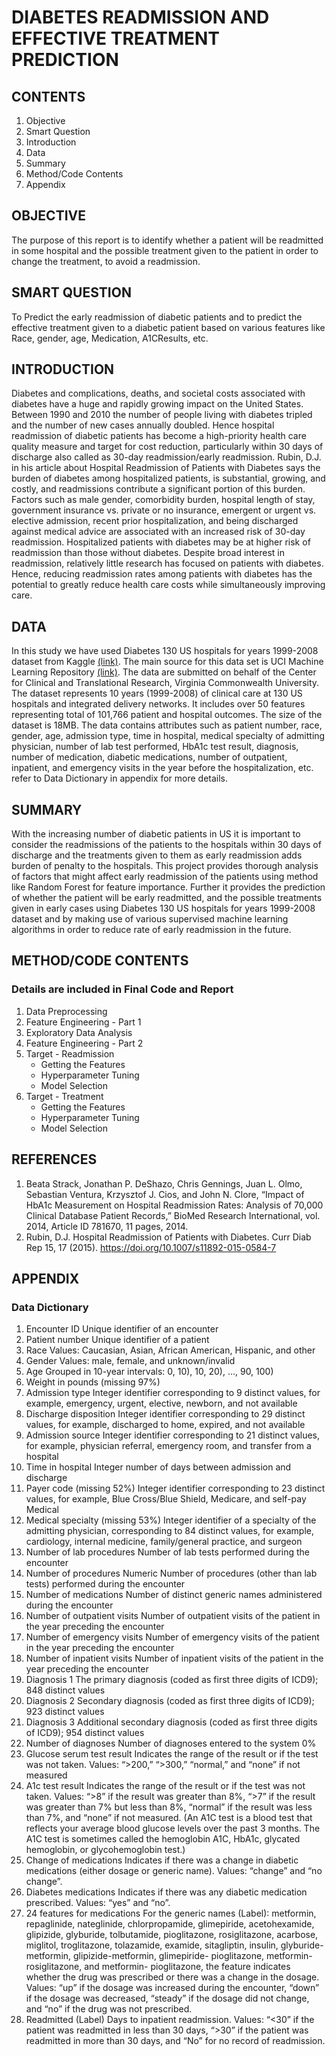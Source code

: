 # DIABETES READMISSION AND EFFECTIVE TREATMENT PREDICTION 

## CONTENTS
1. Objective
2. Smart Question
3. Introduction
4. Data
5. Summary
6. Method/Code Contents
7. Appendix

## OBJECTIVE
The purpose of this report is to identify whether a patient will be readmitted in some hospital and the possible treatment given to the patient in order to change the treatment, to avoid a readmission.

## SMART QUESTION
To Predict the early readmission of diabetic patients and to predict the effective treatment given to a diabetic patient based on various features like Race, gender, age, Medication, A1CResults, etc.

## INTRODUCTION
Diabetes and complications, deaths, and societal costs associated with diabetes have a huge and rapidly growing impact on the United States. Between 1990 and 2010 the number of people living with diabetes tripled and the number of new cases annually doubled. Hence hospital readmission of diabetic patients has become a high-priority health care quality measure and target for cost reduction, particularly within 30 days of discharge also called as 30-day readmission/early readmission. Rubin, D.J. in his article about Hospital Readmission of Patients with Diabetes says the burden of diabetes among hospitalized patients, is substantial, growing, and costly, and readmissions contribute a significant portion of this burden. Factors such as male gender, comorbidity burden, hospital length of stay, government insurance vs. private or no insurance, emergent or urgent vs. elective admission, recent prior hospitalization, and being discharged against medical advice are associated with an increased risk of 30-day readmission. Hospitalized patients with diabetes may be at higher risk of readmission than those without diabetes. Despite broad interest in readmission, relatively little research has focused on patients with diabetes. Hence, reducing readmission rates among patients with diabetes has the potential to greatly reduce health care costs while simultaneously improving care.

## DATA
In this study we have used Diabetes 130 US hospitals for years 1999-2008 dataset from Kaggle [(link)](https://www.kaggle.com/brandao/diabetes). The main source for this data set is UCI Machine Learning Repository [(link)](https://archive.ics.uci.edu/ml/datasets/Diabetes+130-US+hospitals+for+years+1999-2008). The data are submitted on behalf of the Center for Clinical and Translational Research, Virginia Commonwealth University. The dataset represents 10 years (1999-2008) of clinical care at 130 US hospitals and integrated delivery networks. It includes over 50 features representing total of 101,766 patient and hospital outcomes. The size of the dataset is 18MB. The data contains attributes such as patient number, race, gender, age, admission type, time in hospital, medical specialty of admitting physician, number of lab test performed, HbA1c test result, diagnosis, number of medication, diabetic medications, number of outpatient, inpatient, and emergency visits in the year before the hospitalization, etc. refer to Data Dictionary in appendix for more details.
    
## SUMMARY
With the increasing number of diabetic patients in US it is important to consider the readmissions of the patients to the hospitals within 30 days of discharge and the treatments given to them as early readmission adds burden of penalty to the hospitals. This project provides thorough analysis of factors that might affect early readmission of the patients using method like Random Forest for feature importance. Further it provides the prediction of whether the patient will be early readmitted, and the possible treatments given in early cases using Diabetes 130 US hospitals for years 1999-2008 dataset and by making use of various supervised machine learning algorithms in order to reduce rate of early readmission in the future.
    
## METHOD/CODE CONTENTS
### Details are included in Final Code and Report
1. Data Preprocessing
2. Feature Engineering - Part 1
3. Exploratory Data Analysis
4. Feature Engineering - Part 2
5. Target - Readmission
   - Getting the Features
   - Hyperparameter Tuning
   - Model Selection
6. Target - Treatment
   - Getting the Features
   - Hyperparameter Tuning
   - Model Selection

## REFERENCES
1. Beata Strack, Jonathan P. DeShazo, Chris Gennings, Juan L. Olmo, Sebastian Ventura, Krzysztof J. Cios, and John N. Clore, “Impact of HbA1c Measurement on Hospital Readmission Rates: Analysis of 70,000 Clinical Database Patient Records,” BioMed Research International, vol. 2014, Article ID 781670, 11 pages, 2014.
2. Rubin, D.J. Hospital Readmission of Patients with Diabetes. Curr Diab Rep 15, 17 (2015). https://doi.org/10.1007/s11892-015-0584-7

## APPENDIX 
### Data Dictionary
1. Encounter ID Unique identifier of an encounter
2. Patient number Unique identifier of a patient
3. Race Values: Caucasian, Asian, African American, Hispanic, and other
4. Gender Values: male, female, and unknown/invalid
5. Age Grouped in 10-year intervals: 0, 10), 10, 20), …, 90, 100)
6. Weight in pounds (missing 97%)
7. Admission type Integer identifier corresponding to 9 distinct values, for example, emergency, urgent, elective, newborn, and not available
8. Discharge disposition Integer identifier corresponding to 29 distinct values, for example, discharged to home, expired, and not available
9. Admission source Integer identifier corresponding to 21 distinct values, for example, physician referral, emergency room, and transfer from a hospital
10. Time in hospital Integer number of days between admission and discharge
11. Payer code (missing 52%) Integer identifier corresponding to 23 distinct values, for example, Blue Cross/Blue Shield, Medicare, and self-pay Medical
12. Medical specialty (missing 53%) Integer identifier of a specialty of the admitting physician, corresponding to 84 distinct values, for example, cardiology, internal medicine, family/general practice, and surgeon
13. Number of lab procedures Number of lab tests performed during the encounter
14. Number of procedures Numeric Number of procedures (other than lab tests) performed during the encounter
15. Number of medications Number of distinct generic names administered during the encounter
16. Number of outpatient visits Number of outpatient visits of the patient in the year preceding the encounter
17. Number of emergency visits Number of emergency visits of the patient in the year preceding the encounter
18. Number of inpatient visits Number of inpatient visits of the patient in the year preceding the encounter
19. Diagnosis 1 The primary diagnosis (coded as first three digits of ICD9); 848 distinct values
20. Diagnosis 2 Secondary diagnosis (coded as first three digits of ICD9); 923 distinct values
21. Diagnosis 3 Additional secondary diagnosis (coded as first three digits of ICD9); 954 distinct values
22. Number of diagnoses Number of diagnoses entered to the system 0%
23. Glucose serum test result Indicates the range of the result or if the test was not taken. Values: “>200,” “>300,” “normal,” and “none” if not measured
24. A1c test result Indicates the range of the result or if the test was not taken. Values: “>8” if the result was greater than 8%, “>7” if the result was greater than 7% but less than 8%, “normal” if the result was less than 7%, and “none” if not measured. (An A1C test is a blood test that reflects your average blood glucose levels over the past 3 months. The A1C test is sometimes called the hemoglobin A1C, HbA1c, glycated hemoglobin, or glycohemoglobin test.)
25. Change of medications Indicates if there was a change in diabetic medications (either dosage or generic name). Values: “change” and “no change”.
26. Diabetes medications Indicates if there was any diabetic medication prescribed. Values: “yes” and “no”.
27. 24 features for medications For the generic names (Label): metformin, repaglinide, nateglinide, chlorpropamide, glimepiride, acetohexamide, glipizide, glyburide, tolbutamide, pioglitazone, rosiglitazone, acarbose, miglitol, troglitazone, tolazamide, examide, sitagliptin, insulin, glyburide-metformin, glipizide-metformin, glimepiride- pioglitazone, metformin-rosiglitazone, and metformin- pioglitazone, the feature indicates whether the drug was prescribed or there was a change in the dosage. Values: “up” if the dosage was increased during the encounter, “down” if the dosage was decreased, “steady” if the dosage did not change, and “no” if the drug was not prescribed.
28. Readmitted (Label) Days to inpatient readmission. Values: “<30” if the patient was readmitted in less than 30 days, “>30” if the patient was readmitted in more than 30 days, and “No” for no record of readmission.
